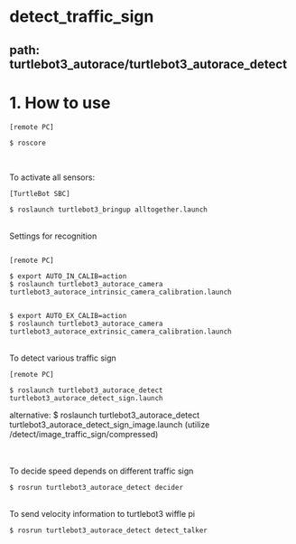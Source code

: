 # detect_traffic_sign
<h2> path: turtlebot3_autorace/turtlebot3_autorace_detect</h2>

<h1>1. How to use</h1>

<pre><code>[remote PC]<br>
$ roscore
</code></pre><br>

To activate all sensors:
<pre><code>[TurtleBot SBC] <br>
$ roslaunch turtlebot3_bringup alltogether.launch
</code></pre>

<br>
Settings for recognition
<pre><code><br>[remote PC]<br>
$ export AUTO_IN_CALIB=action
$ roslaunch turtlebot3_autorace_camera turtlebot3_autorace_intrinsic_camera_calibration.launch
<br>
$ export AUTO_EX_CALIB=action
$ roslaunch turtlebot3_autorace_camera turtlebot3_autorace_extrinsic_camera_calibration.launch
</code></pre>

<br>
To detect various traffic sign
<pre><code>[remote PC]<br>
$ roslaunch turtlebot3_autorace_detect turtlebot3_autorace_detect_sign.launch
</code></pre> alternative: $ roslaunch turtlebot3_autorace_detect turtlebot3_autorace_detect_sign_image.launch (utilize /detect/image_traffic_sign/compressed)

<br><br>
To decide speed depends on different traffic sign
<pre><code>$ rosrun turtlebot3_autorace_detect decider
</code></pre>

<br>
To send velocity information to turtlebot3 wiffle pi
<pre><code>$ rosrun turtlebot3_autorace_detect detect_talker
</code></pre>

